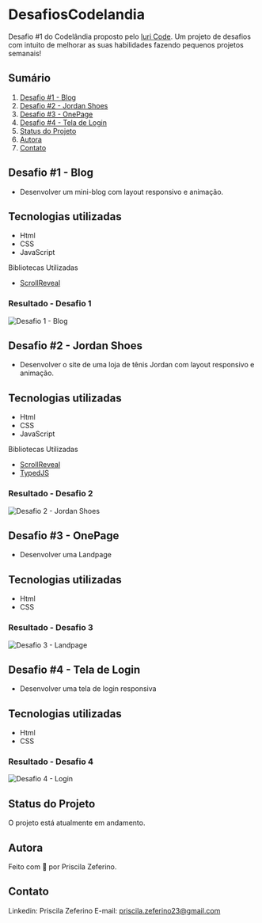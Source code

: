 # DesafiosCodelandia
 
Desafio #1 do Codelândia proposto pelo [Iuri Code](https://github.com/iuricode/desafios-codelandia). Um projeto de desafios com intuito de melhorar as suas habilidades fazendo pequenos projetos semanais!

## Sumário

1. [Desafio #1 - Blog](#desafio-1---blog)
2. [Desafio #2 - Jordan Shoes](#desafio-2---jordan-shoes)
3. [Desafio #3 - OnePage](#desafio-3---onepage)
4. [Desafio #4 - Tela de Login](#desafio-4---tela-de-login)
5. [Status do Projeto](#status-do-projeto)
6. [Autora](#autora)
7. [Contato](#contato)


## Desafio #1 - Blog

- Desenvolver um mini-blog com layout responsivo e animação. 

## Tecnologias utilizadas

- Html
- CSS
- JavaScript 

Bibliotecas Utilizadas

- [ScrollReveal](https://scrollrevealjs.org/guide/customization.html)

### Resultado - Desafio 1

![Desafio 1 - Blog](/Resultados/Desafio1.gif)

## Desafio #2 - Jordan Shoes

- Desenvolver o site de uma loja de tênis Jordan com layout responsivo e animação. 

## Tecnologias utilizadas

- Html
- CSS
- JavaScript 

Bibliotecas Utilizadas

- [ScrollReveal](https://scrollrevealjs.org/guide/customization.html)
- [TypedJS](https://mattboldt.com/demos/typed-js/)

### Resultado - Desafio 2

![Desafio 2 - Jordan Shoes](Resultados/Desafio2.gif)

## Desafio #3 - OnePage

- Desenvolver uma Landpage

## Tecnologias utilizadas

- Html
- CSS

### Resultado - Desafio 3

![Desafio 3 - Landpage](Resultados/Desafio3.gif)

## Desafio #4 - Tela de Login

- Desenvolver uma tela de login responsiva

## Tecnologias utilizadas

- Html
- CSS

### Resultado - Desafio 4

![Desafio 4 - Login](Resultados/Desafio4.gif)


## Status do Projeto

O projeto está atualmente em andamento. 

## Autora

Feito com 🧡 por Priscila Zeferino.

## Contato

Linkedin: Priscila Zeferino
E-mail: priscila.zeferino23@gmail.com
